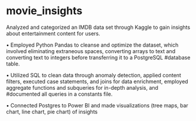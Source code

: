 # movie_insights
Analyzed and categorized an IMDB data set through Kaggle to gain insights about entertainment content for users.


•	Employed Python Pandas to cleanse and optimize the dataset, which involved eliminating extraneous spaces, converting arrays to text and converting text to integers before transferring it to a PostgreSQL #database table.


•	Utilized SQL to clean data through anomaly detection, applied content filters, executed case statements, and joins for data enrichment, employed aggregate functions and subqueries for in-depth analysis, and #documented all queries in a constants file.

•	Connected Postgres to Power BI and made visualizations (tree maps, bar chart, line chart, pie chart) of insights
